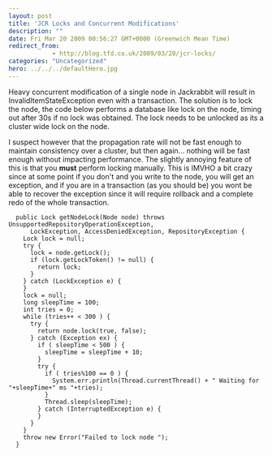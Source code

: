 ```yaml
---
layout: post
title: 'JCR Locks and Concurrent Modifications'
description: ""
date: Fri Mar 20 2009 00:56:27 GMT+0000 (Greenwich Mean Time)
redirect_from: 
            - http://blog.tfd.co.uk/2009/03/20/jcr-locks/
categories: "Uncategorized"
hero: ../../../defaultHero.jpg
---
```

Heavy concurrent modification of a single node in Jackrabbit will result in InvalidItemStateException even with a transaction. The solution is to lock the node, the code below performs a database like lock on the node, timing out after 30s if no lock was obtained. The lock needs to be unlocked as its a cluster wide lock on the node.

I suspect however that the propagation rate will not be fast enough to maintain consistency over a cluster, but then again... nothing will be fast enough without impacting performance. The slightly annoying feature of this is that you **must** perform locking manually. This is IMVHO a bit crazy since at some point if you don't and you write to the node, you will get an exception, and if you are in a transaction (as you should be) you wont be able to recover the exception since it will require rollback and a complete redo of the whole transaction.

```
  public Lock getNodeLock(Node node) throws UnsupportedRepositoryOperationException,
      LockException, AccessDeniedException, RepositoryException {
    Lock lock = null;
    try {
      lock = node.getLock();
      if (lock.getLockToken() != null) {
        return lock;
      }
    } catch (LockException e) {
    }
    lock = null;
    long sleepTime = 100;
    int tries = 0;
    while (tries++ < 300 ) {
      try {
        return node.lock(true, false);
      } catch (Exception ex) {
        if ( sleepTime < 500 ) {
          sleepTime = sleepTime + 10;
        }
        try {
          if ( tries%100 == 0 ) {
            System.err.println(Thread.currentThread() + " Waiting for "+sleepTime+" ms "+tries);
          }
          Thread.sleep(sleepTime);
        } catch (InterruptedException e) {
        }
      }
    }
    throw new Error("Failed to lock node ");
  }
```
